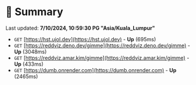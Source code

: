 # 📖 Summary
Last updated: **7/10/2024, 10:59:30 PG "Asia/Kuala_Lumpur"**

- `GET` [https://hst.ujol.dev](https://hst.ujol.dev) - **Up** (695ms)
- `GET` [https://reddviz.deno.dev/gimme](https://reddviz.deno.dev/gimme) - **Up** (3048ms)
- `GET` [https://reddviz.amar.kim/gimme](https://reddviz.amar.kim/gimme) - **Up** (433ms)
- `GET` [https://dumb.onrender.com](https://dumb.onrender.com) - **Up** (2465ms)
